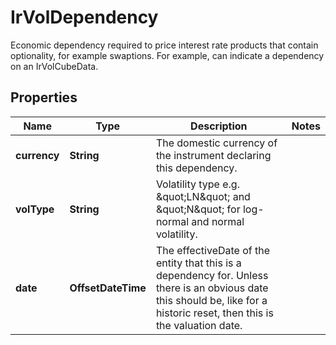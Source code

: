 

# IrVolDependency

Economic dependency required to price interest rate products that contain optionality, for example swaptions.  For example, can indicate a dependency on an IrVolCubeData.

## Properties

| Name | Type | Description | Notes |
|------------ | ------------- | ------------- | -------------|
|**currency** | **String** | The domestic currency of the instrument declaring this dependency. |  |
|**volType** | **String** | Volatility type e.g. \&quot;LN\&quot; and \&quot;N\&quot; for log-normal and normal volatility. |  |
|**date** | **OffsetDateTime** | The effectiveDate of the entity that this is a dependency for.  Unless there is an obvious date this should be, like for a historic reset, then this is the valuation date. |  |



